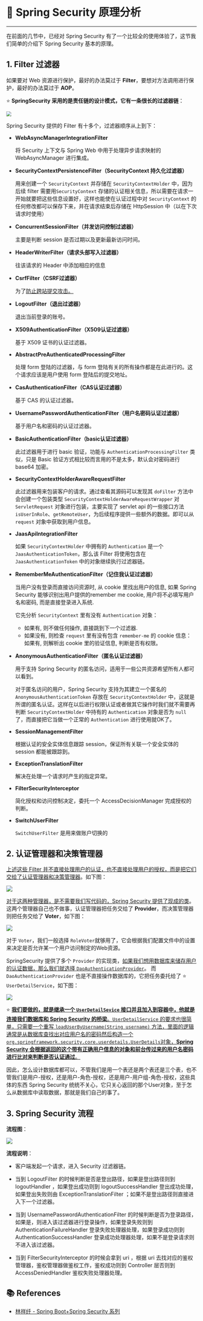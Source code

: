 # 💫 Spring Security 原理分析

---

在前面的几节中，已经对 Spring Security 有了一个比较全的使用体验了，这节我们简单的介绍下 Spring Security 基本的原理。

## 1. Filter 过滤器

如果要对 Web 资源进行保护，最好的办法莫过于 **Filter**，要想对方法调用进行保护，最好的办法莫过于 **AOP**。

⭐ **SpringSecurity 采用的是责任链的设计模式，它有一条很长的过滤器链**：

<img src="https://gitee.com/veal98/images/raw/master/img/20200814160811.png" style="zoom:80%;" />

Spring Security 提供的 Filter 有十多个，过滤器顺序从上到下：

- **WebAsyncManagerIntegrationFilter**

  将 Security 上下文与 Spring Web 中用于处理异步请求映射的 WebAsyncManager 进行集成。

- **SecurityContextPersistenceFilter（SecurityContext 持久化过滤器）**

  用来创建一个 `SecurityContext` 并存储在 `SecurityContextHolder` 中，因为后续 filter 需要用`SecurityContext` 存储的认证相关信息，所以需要在请求一开始就要把这些信息设置好，这样也能使在认证过程中对 `SecurityContext` 的任何修改都可以保存下来，并在请求结束后存储在 HttpSession 中（以在下次请求时使用）

- **ConcurrentSessionFilter（并发访问控制过滤器）**

  主要是判断 session 是否过期以及更新最新访问时间。

- **HeaderWriterFilter（请求头部写入过滤器）**

  往该请求的 Header 中添加相应的信息

- **CsrfFilter（CSRF过滤器）**

  为了<u>防止跨站提交攻击。</u>

- **LogoutFilter（退出过滤器）**

  退出当前登录的账号。

- **X509AuthenticationFilter（X509认证过滤器）**

  基于 X509 证书的认证过滤器。

- **AbstractPreAuthenticatedProcessingFilter**

  处理 form 登陆的过滤器，与 form 登陆有关的所有操作都是在此进行的。这个请求应该是用户使用 form 登陆后的提交地址。

- **CasAuthenticationFilter（CAS认证过滤器）**

  基于 CAS 的认证过滤器。

- **UsernamePasswordAuthenticationFilter（用户名密码认证过滤器）**

  基于用户名和密码的认证过滤器。

- **BasicAuthenticationFilter（basic认证过滤器）**

  此过滤器用于进行 basic 验证，功能与 `AuthenticationProcessingFilter` 类似，只是 Basic 验证方式相比较而言用的不是太多，默认会对密码进行 base64 加密。

- **SecurityContextHolderAwareRequestFilter**

  此过滤器用来包装客户的请求。通过查看其源码可以发现其 `doFilter` 方法中会创建一个包装类型 `SecurityContextHolderAwareRequestWrapper` 对 `ServletRequest` 对象进行包装，主要实现了 servlet api 的一些接口方法 `isUserInRole`、`getRemoteUser`，为后续程序提供一些额外的数据。即可以从 `request` 对象中获取到用户信息。 

- **JaasApiIntegrationFilter**

  如果 `SecurityContextHolder` 中拥有的 `Authentication` 是一个 `JaasAuthenticationToken`，那么该 Filter 将使用包含在 `JaasAuthenticationToken` 中的对象继续执行过滤器链。

- **RememberMeAuthenticationFilter（记住我认证过滤器）**

  当用户没有登录而直接访问资源时, 从 cookie 里找出用户的信息, 如果 Spring Security 能够识别出用户提供的remember me cookie, 用户将不必填写用户名和密码, 而是直接登录进入系统. 

  它先分析 `SecurityContext` 里有没有 `Authentication` 对象：

  - 如果有, 则不做任何操作, 直接跳到下一个过滤器. 
  - 如果没有, 则检查 `request` 里有没有包含 `remember-me` 的 cookie 信息：如果有, 则解析出 cookie 里的验证信息, 判断是否有权限。

- **AnonymousAuthenticationFilter（匿名认证过滤器）**

  用于支持 Spring Security 的匿名访问，适用于一些公共资源希望所有人都可以看到。

  对于匿名访问的用户，Spring Security 支持为其建立一个匿名的 `AnonymousAuthenticationToken` 存放在 `SecurityContextHolder` 中，这就是所谓的匿名认证。这样在以后进行权限认证或者做其它操作时我们就不需要再判断 `SecurityContextHolder` 中持有的 `Authentication` 对象是否为 `null` 了，而直接把它当做一个正常的 `Authentication` 进行使用就OK了。

- **SessionManagementFilter**

  根据认证的安全实体信息跟踪 session，保证所有关联一个安全实体的 session 都能被跟踪到。

- **ExceptionTranslationFilter**

  解决在处理一个请求时产生的指定异常。

- **FilterSecurityInterceptor**

  简化授权和访问控制决定，委托一个 AccessDecisionManager 完成授权的判断。

- **SwitchUserFilter**

  `SwitchUserFilter` 是用来做账户切换的

## 2. 认证管理器和决策管理器

<u>上述这些 Filter 并不直接处理用户的认证，也不直接处理用户的授权，而是把它们交给了认证管理器和决策管理器</u>。如下图：

<img src="https://gitee.com/veal98/images/raw/master/img/20200814161158.png"  />

<u>对于这两种管理器，是不需要我们写代码的，Spring Security 提供了现成的类</u>。这两个管理器自己也不做事，认证管理器把任务交给了 **Provider**，而决策管理器则把任务交给了 **Voter**，如下图：

<img src="https://gitee.com/veal98/images/raw/master/img/20200814161523.png"  />

对于 `Voter`，我们一般选择 `RoleVoter`就够用了，它会根据我们配置文件中的设置来决定是否允许某一个用户访问制定的Web资源。

SpringSecurity 提供了多个 `Provider` 的实现类，<u>如果我们想用数据库来储存用户的认证数据，那么我们就选择 `DaoAuthenticationProvider`</u>。 而 `DaoAuthenticationProvider` 也是不直接操作数据库的，它把任务委托给了 ⭐ `UserDetailService`，如下图：

<img src="https://gitee.com/veal98/images/raw/master/img/20200814161851.png"  />

⭐ <u>**我们要做的，就是继承一个 `UserDetailSevice` 接口并且加入到容器中，他就是连接我们数据库和 Spring Security 的桥梁**。`UserDetailService` 的要求也很简单，只需要一个重写 `loadUserByUsername(String username)` 方法，里面的逻辑通常是从数据库查找出对应用户名的密码然后构造一个`org.springframework.security.core.userdetails.UserDetails`对象，**Spring Security 会根据返回的这个带有正确用户信息的对象和前台传过来的用户名密码进行比对来判断是否认证通过**。</u>

因此，怎么设计数据库都可以，不管我们是用一个表还是两个表还是三个表，也不管我们是用户-授权，还是用户-角色-授权，还是用户-用户组-角色-授权，这些具体的东西 Spring Security 统统不关心，它只关心返回的那个User对象，至于怎么从数据库中读取数据，那就是我们自己的事了。

## 3. Spring Security 流程

**流程图**：

![](https://gitee.com/veal98/images/raw/master/img/20200814212351.png)

**流程说明**：

- 客户端发起一个请求，进入 Security 过滤器链。

- 当到 LogoutFilter 的时候判断是否是登出路径，如果是登出路径则到 logoutHandler ，如果登出成功则到 logoutSuccessHandler 登出成功处理，如果登出失败则由 ExceptionTranslationFilter ；如果不是登出路径则直接进入下一个过滤器。

- 当到 UsernamePasswordAuthenticationFilter 的时候判断是否为登录路径，如果是，则进入该过滤器进行登录操作，如果登录失败则到 AuthenticationFailureHandler 登录失败处理器处理，如果登录成功则到 AuthenticationSuccessHandler 登录成功处理器处理，如果不是登录请求则不进入该过滤器。

- 当到 FilterSecurityInterceptor 的时候会拿到 uri ，根据 uri 去找对应的鉴权管理器，鉴权管理器做鉴权工作，鉴权成功则到 Controller 层否则到 AccessDeniedHandler 鉴权失败处理器处理。

## 📚 References

- [林祥纤 - Spring Boot+Spring Security 系列](https://www.iteye.com/blog/412887952-qq-com-2441544)
